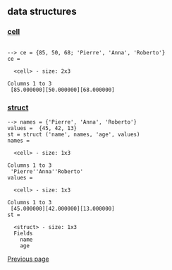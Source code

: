 ## data structures

### [cell](https://nelson-numerical-software.github.io/nelson-website/help/en_US/cell.html)

```

--> ce = {85, 50, 68; 'Pierre', 'Anna', 'Roberto'}
ce =

  <cell> - size: 2x3

Columns 1 to 3
 [85.000000][50.000000][68.000000]
```

### [struct](https://nelson-numerical-software.github.io/nelson-website/help/en_US/struct.html)

```
--> names = {'Pierre', 'Anna', 'Roberto'}
values =  {45, 42, 13}
st = struct ('name', names, 'age', values)
names =

  <cell> - size: 1x3

Columns 1 to 3
 'Pierre''Anna''Roberto'
values =

  <cell> - size: 1x3

Columns 1 to 3
 [45.000000][42.000000][13.000000]
st =

  <struct> - size: 1x3
  Fields
    name
    age
```


[Previous page](../TYPES.md)
